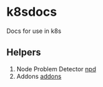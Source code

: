 # k8sdocs
Docs for use in k8s

## Helpers 
1. Node Problem Detector  [npd](https://github.com/kubernetes/node-problem-detector)
2. Addons [addons](https://github.com/kubernetes/kubernetes/tree/master/cluster/addons)

